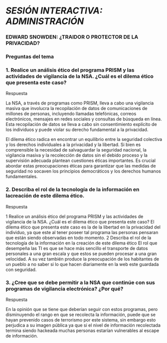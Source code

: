 # *SESIÓN INTERACTIVA: ADMINISTRACIÓN*
### EDWARD SNOWDEN: ¿TRAIDOR O PROTECTOR DE LA PRIVACIDAD?
### Preguntas del tema 

### 1.  Realice un análisis ético del programa PRISM y las actividades de vigilancia de la NSA. ¿Cuál es el dilema ético que presenta este caso?

Respuesta

La NSA, a través de programas como PRISM, lleva a cabo una vigilancia masiva que involucra la recopilación de datos de comunicaciones de millones de personas, incluyendo llamadas telefónicas, correos electrónicos, mensajes en redes sociales y consultas de búsqueda en línea. Esta recopilación de datos se lleva a cabo sin consentimiento explícito de los individuos y puede violar su derecho fundamental a la privacidad.

El dilema ético radica en encontrar un equilibrio entre la seguridad colectiva y los derechos individuales a la privacidad y la libertad. Si bien es comprensible la necesidad de salvaguardar la seguridad nacional, la vigilancia masiva y la recolección de datos sin el debido proceso y la supervisión adecuada plantean cuestiones éticas importantes. Es crucial abordar estas preocupaciones éticas para garantizar que las medidas de seguridad no socaven los principios democráticos y los derechos humanos fundamentales.

### 2. Describa el rol de la tecnología de la información en lacreación de este dilema ético.

Respuesta 

1 Realice un análisis ético del programa PRISM y las actividades de vigilancia de la NSA. ¿Cuál es el dilema ético que presenta este caso? El dilema ético que presenta este caso es la de la libertad en la privacidad del individuo, ya que este al tener poseer tal programa las personas pensaran que están siendo observadas en todo momento. 2 Describa el rol de la tecnología de la información en la creación de este dilema ético El rol que desempeña las TI es que se hace más sencillo el transporte de datos personales a una gran escala y que estos se pueden procesar a una gran velocidad. A su vez también produce la preocupación de los habitantes de un pueblo a no saber si lo que hacen diariamente en la web este guardada con seguridad.

### 3.  ¿Cree que se debe permitir a la NSA que continúe con sus programas de vigilancia electrónica? ¿Por qué?

Respuesta 

En la opinión que se tiene que deberían seguir con estos programas, pero disminuyendo el rango en que se recolecta la información, puede que se hayan prevenido casos de terrorismo por este sistema, sin embargo esto perjudica a su imagen pública ya que si el nivel de información recolectada termina siendo hackeada muchas personas estarían vulnerables al escape de información.